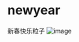 # newyear
新春快乐粒子
![image](https://github.com/love99you/newyear/assets/118249630/0f96fce1-e278-497c-b5f7-113579f69f93)
